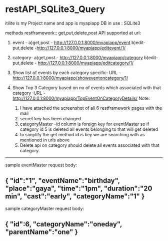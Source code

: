 # restAPI_SQLite3_Query

itilite is my Project name and app is myapiapp
DB in use : SQLite3

methods restframework::
get,put,delete,post API supported at url:

1) event -
	a)get,post - http://127.0.0.1:8000/myapiapp/event
	b)edit- put,delete -http://127.0.0.1:8000/myapiapp/editevent/1/
2) category-
	a)get,post - http://127.0.0.1:8000/myapiapp/category
	b)edit- put,delete - http://127.0.0.1:8000/myapiapp/editcategory/1/
	
3) Show list of events by each category specific: URL - http://127.0.0.1:8000/myapiapp/showeventoncategory/1/
4) Show Top 3 Category based on no of events which associated with that category :URL - http://127.0.0.1:8000/myapiapp/TopEventOnCategoryDetails/
Note:
	1) I have attached the screenshot of all 6 restframework pages with the mail
	2) secret key has been changed 
	3) categoryMaster -id column is foreign key for eventMaster so if category id 5 is deleted all events belonging to that will get deleted
	4) to simplify the get method id is key we are searching with as mentioned in urls above
	5) Delete api on category should delete all events associated with that category.
		
---------------
sample eventMaster request body:

{
"id":"1",
"eventName":"birthday",
"place":"gaya",
"time":"1pm",
"duration":"20 min",
"cast":"early",
"categoryName":"1"
}
--------------
sample categoryMaster request body:

{
"id":6,
"categoryName":"oneday",
"parentName":"one"
}
--------------
